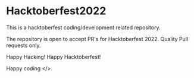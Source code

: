 # Hacktoberfest2022
This is a hacktoberfest coding/development related repository.

The repository is open to accept PR's for Hacktoberfest 2022. Quality Pull requests only.

Happy Hacking! Happy Hacktoberfest!

Happy coding </>.
